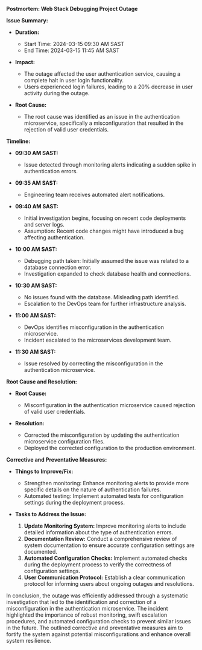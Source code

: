 **Postmortem: Web Stack Debugging Project Outage**

**Issue Summary:**

- **Duration:** 
  - Start Time: 2024-03-15 09:30 AM SAST
  - End Time: 2024-03-15 11:45 AM SAST

- **Impact:**
  - The outage affected the user authentication service, causing a complete halt in user login functionality.
  - Users experienced login failures, leading to a 20% decrease in user activity during the outage.

- **Root Cause:**
  - The root cause was identified as an issue in the authentication microservice, specifically a misconfiguration that resulted in the rejection of valid user credentials.

**Timeline:**

- **09:30 AM SAST:**
  - Issue detected through monitoring alerts indicating a sudden spike in authentication errors.

- **09:35 AM SAST:**
  - Engineering team receives automated alert notifications.

- **09:40 AM SAST:**
  - Initial investigation begins, focusing on recent code deployments and server logs.
  - Assumption: Recent code changes might have introduced a bug affecting authentication.

- **10:00 AM SAST:**
  - Debugging path taken: Initially assumed the issue was related to a database connection error.
  - Investigation expanded to check database health and connections.

- **10:30 AM SAST:**
  - No issues found with the database. Misleading path identified.
  - Escalation to the DevOps team for further infrastructure analysis.

- **11:00 AM SAST:**
  - DevOps identifies misconfiguration in the authentication microservice.
  - Incident escalated to the microservices development team.

- **11:30 AM SAST:**
  - Issue resolved by correcting the misconfiguration in the authentication microservice.

**Root Cause and Resolution:**

- **Root Cause:**
  - Misconfiguration in the authentication microservice caused rejection of valid user credentials.

- **Resolution:**
  - Corrected the misconfiguration by updating the authentication microservice configuration files.
  - Deployed the corrected configuration to the production environment.

**Corrective and Preventative Measures:**

- **Things to Improve/Fix:**
  - Strengthen monitoring: Enhance monitoring alerts to provide more specific details on the nature of authentication failures.
  - Automated testing: Implement automated tests for configuration settings during the deployment process.

- **Tasks to Address the Issue:**
  1. **Update Monitoring System:** Improve monitoring alerts to include detailed information about the type of authentication errors.
  2. **Documentation Review:** Conduct a comprehensive review of system documentation to ensure accurate configuration settings are documented.
  3. **Automated Configuration Checks:** Implement automated checks during the deployment process to verify the correctness of configuration settings.
  4. **User Communication Protocol:** Establish a clear communication protocol for informing users about ongoing outages and resolutions.

In conclusion, the outage was efficiently addressed through a systematic investigation that led to the identification and correction of a misconfiguration in the authentication microservice. The incident highlighted the importance of robust monitoring, swift escalation procedures, and automated configuration checks to prevent similar issues in the future. The outlined corrective and preventative measures aim to fortify the system against potential misconfigurations and enhance overall system resilience.
